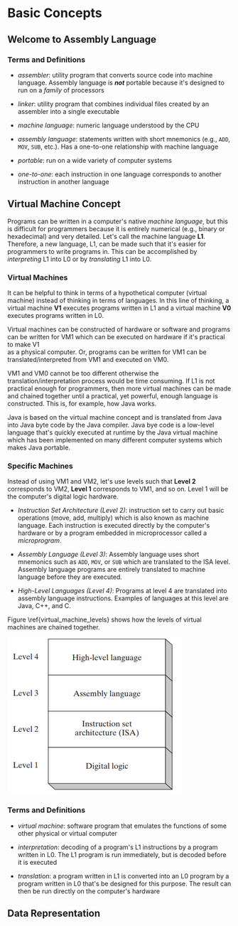 # Basic Concepts

## Welcome to Assembly Language

### Terms and Definitions

- *assembler*: utility program that converts source code into machine language.
  Assembly language is ***not*** portable because it's designed to run on a
  *family* of processors

- *linker*: utility program that combines individual files created by an
  assembler into a single executable

- *machine language*: numeric language understood by the CPU

- *assembly language*: statements written with short mnemonics (e.g., `ADD`,
  `MOV`, `SUB`, etc.). Has a one-to-one relationship with machine language

- *portable*: run on a wide variety of computer systems

- *one-to-one*: each instruction in one language corresponds to another
  instruction in another language

## Virtual Machine Concept

Programs can be written in a computer's native *machine language*, but this is
difficult for programmers because it is entirely numerical (e.g., binary or
hexadecimal) and very detailed. Let's call the machine language **L1**.
Therefore, a new language, L1, can be made such that it's easier for
programmers to write programs in. This can be accomplished by *interpreting*
L1 into L0 or by *translating* L1 into L0.

### Virtual Machines

It can be helpful to think in terms of a hypothetical computer (virtual machine)
instead of thinking in terms of languages. In this line of thinking, a virtual
machine **V1** executes programs written in L1 and a virtual machine **V0**
executes programs written in L0.

Virtual machines can be constructed of hardware or software and programs can be
written for VM1 which can be executed on hardware if it's practical to make V1\
as a physical computer. Or, programs can be written for VM1 can be
translated/interpreted from VM1 and executed on VM0.

VM1 and VM0 cannot be too different otherwise the translation/interpretation
process would be time consuming. If L1 is not practical enough for programmers,
then more virtual machines can be made and chained together until a
practical, yet powerful, enough language is constructed. This is, for example,
how Java works.

Java is based on the virtual machine concept and is translated from Java into
Java byte code by the Java compiler. Java bye code is a low-level language
that's quickly executed at runtime by the Java virtual machine which has been
implemented on many different computer systems which makes Java portable.

### Specific Machines

Instead of using VM1 and VM2, let's use levels such that **Level 2** corresponds
to VM2, **Level 1** corresponds to VM1, and so on. Level 1 will be the
computer's digital logic hardware.

- *Instruction Set Architecture (Level 2)*: instruction set to carry out basic
  operations (move, add, multiply) which is also known as machine language. Each
  instruction is executed directly by the computer's hardware or by a program
  embedded in microprocessor called a *microprogram*.

- *Assembly Language (Level 3)*: Assembly language uses short mnemonics such as
  `ADD`, `MOV`, or `SUB` which are translated to the ISA level. Assembly
  language programs are entirely translated to machine language before they
  are executed.

- *High-Level Languages (Level 4)*: Programs at level 4 are translated into\
  assembly language instructions. Examples of languages at this level are Java,
  C++, and C.

Figure \ref{virtual_machine_levels} shows how the levels of virtual machines
are chained together.

![Virtual machine levels\label{virtual_machine_levels}](virtual_machine_levels.png "Virtual machine levels")

### Terms and Definitions

- *virtual machine*: software program that emulates the functions of some other
  physical or virtual computer

- *interpretation*: decoding of a program's L1 instructions by a program written
in L0. The L1 program is run immediately, but is decoded before it is executed

- *translation*: a program written in L1 is converted into an L0 program by a
program written in L0 that's be designed for this purpose. The result can then
be run directly on the computer's hardware

## Data Representation
